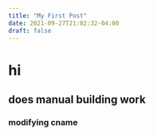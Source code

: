 ```yaml
---
title: "My First Post"
date: 2021-09-27T21:02:32-04:00
draft: false
---
```


# hi
## does manual building work
### modifying cname